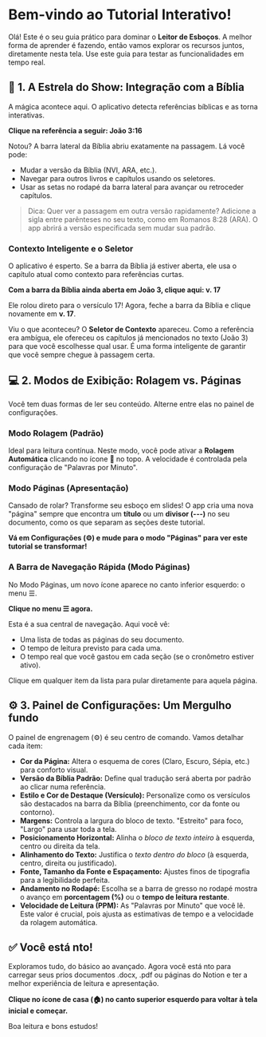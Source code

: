 # Bem-vindo ao Tutorial Interativo!

Olá! Este é o seu guia prático para dominar o **Leitor de Esboços**. A melhor forma de aprender é fazendo, então vamos explorar os recursos juntos, diretamente nesta tela. Use este guia para testar as funcionalidades em tempo real.

## 📖 1. A Estrela do Show: Integração com a Bíblia

A mágica acontece aqui. O aplicativo detecta referências bíblicas e as torna interativas.

**Clique na referência a seguir: João 3:16**

Notou? A barra lateral da Bíblia abriu exatamente na passagem. Lá você pode:

- Mudar a versão da Bíblia (NVI, ARA, etc.).
- Navegar para outros livros e capítulos usando os seletores.
- Usar as setas no rodapé da barra lateral para avançar ou retroceder capítulos.

> Dica: Quer ver a passagem em outra versão rapidamente? Adicione a sigla entre parênteses no seu texto, como em Romanos 8:28 (ARA). O app abrirá a versão especificada sem mudar sua padrão.
> 

### Contexto Inteligente e o Seletor

O aplicativo é esperto. Se a barra da Bíblia já estiver aberta, ele usa o capítulo atual como contexto para referências curtas.

**Com a barra da Bíblia ainda aberta em João 3, clique aqui: v. 17**

Ele rolou direto para o versículo 17! Agora, feche a barra da Bíblia e clique novamente em **v. 17**.

Viu o que aconteceu? O **Seletor de Contexto** apareceu. Como a referência era ambígua, ele ofereceu os capítulos já mencionados no texto (João 3) para que você escolhesse qual usar. É uma forma inteligente de garantir que você sempre chegue à passagem certa.

## 💻 2. Modos de Exibição: Rolagem vs. Páginas

Você tem duas formas de ler seu conteúdo. Alterne entre elas no painel de configurações.

### Modo Rolagem (Padrão)

Ideal para leitura contínua. Neste modo, você pode ativar a **Rolagem Automática** clicando no ícone 🔽 no topo. A velocidade é controlada pela configuração de "Palavras por Minuto".

### Modo Páginas (Apresentação)

Cansado de rolar? Transforme seu esboço em slides! O app cria uma nova "página" sempre que encontra um **título** ou um **divisor (---)** no seu documento, como os que separam as seções deste tutorial.

**Vá em Configurações (⚙️) e mude para o modo "Páginas" para ver este tutorial se transformar!**

### A Barra de Navegação Rápida (Modo Páginas)

No Modo Páginas, um novo ícone aparece no canto inferior esquerdo: o menu ☰.

**Clique no menu ☰ agora.**

Esta é a sua central de navegação. Aqui você vê:

- Uma lista de todas as páginas do seu documento.
- O tempo de leitura previsto para cada uma.
- O tempo real que você gastou em cada seção (se o cronômetro estiver ativo).

Clique em qualquer item da lista para pular diretamente para aquela página.

## ⚙️ 3. Painel de Configurações: Um Mergulho fundo

O painel de engrenagem (⚙️) é seu centro de comando. Vamos detalhar cada item:

- **Cor da Página:** Altera o esquema de cores (Claro, Escuro, Sépia, etc.) para conforto visual.
- **Versão da Bíblia Padrão:** Define qual tradução será aberta por padrão ao clicar numa referência.
- **Estilo e Cor de Destaque (Versículo):** Personalize como os versículos são destacados na barra da Bíblia (preenchimento, cor da fonte ou contorno).
- **Margens:** Controla a largura do bloco de texto. "Estreito" para foco, "Largo" para usar toda a tela.
- **Posicionamento Horizontal:** Alinha o *bloco de texto inteiro* à esquerda, centro ou direita da tela.
- **Alinhamento do Texto:** Justifica o *texto dentro do bloco* (à esquerda, centro, direita ou justificado).
- **Fonte, Tamanho da Fonte e Espaçamento:** Ajustes finos de tipografia para a legibilidade perfeita.
- **Andamento no Rodapé:** Escolha se a barra de gresso no rodapé mostra o avanço em **porcentagem (%)** ou o **tempo de leitura restante**.
- **Velocidade de Leitura (PPM):** As "Palavras por Minuto" que você lê. Este valor é crucial, pois ajusta as estimativas de tempo e a velocidade da rolagem automática.

## ✅ Você está nto!

Exploramos tudo, do básico ao avançado. Agora você está nto para carregar seus prios documentos .docx, .pdf ou páginas do Notion e ter a melhor experiência de leitura e apresentação.

**Clique no ícone de casa (🏠) no canto superior esquerdo para voltar à tela inicial e começar.**

Boa leitura e bons estudos!
